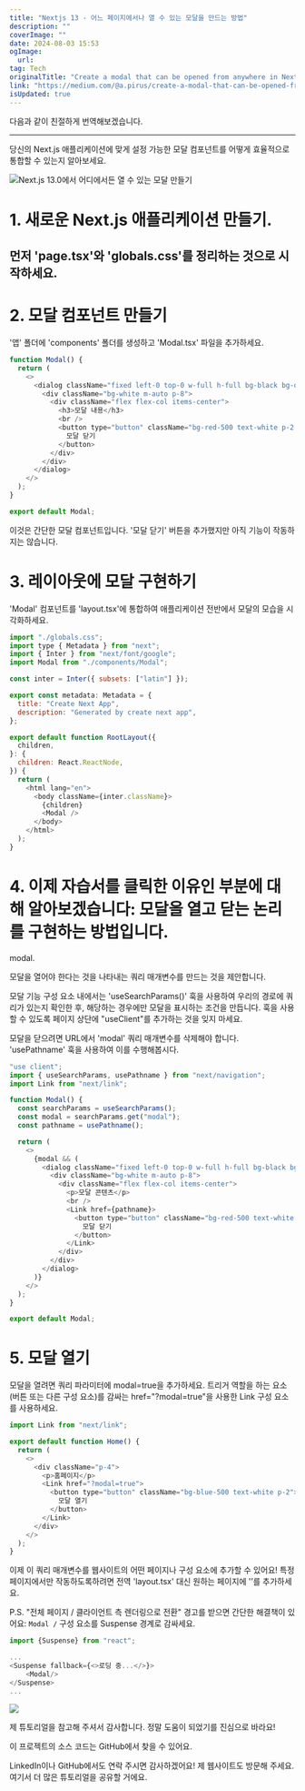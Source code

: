 ```yaml
---
title: "Nextjs 13 - 어느 페이지에서나 열 수 있는 모달을 만드는 방법"
description: ""
coverImage: ""
date: 2024-08-03 15:53
ogImage: 
  url: 
tag: Tech
originalTitle: "Create a modal that can be opened from anywhere in Nextjs 13"
link: "https://medium.com/@a.pirus/create-a-modal-that-can-be-opened-from-anywhere-in-next-js-13-36f6d0ce1bcf"
isUpdated: true
---
```






다음과 같이 친절하게 번역해보겠습니다.

---

당신의 Next.js 애플리케이션에 맞게 설정 가능한 모달 컴포넌트를 어떻게 효율적으로 통합할 수 있는지 알아보세요.

![Next.js 13.0에서 어디에서든 열 수 있는 모달 만들기](/assets/img/CreateamodalthatcanbeopenedfromanywhereinNextjs13_0.png)

# 1. 새로운 Next.js 애플리케이션 만들기.

## 먼저 'page.tsx'와 'globals.css'를 정리하는 것으로 시작하세요.

<div class="content-ad"></div>

# 2. 모달 컴포넌트 만들기

'앱' 폴더에 'components' 폴더를 생성하고 'Modal.tsx' 파일을 추가하세요.

```js
function Modal() {
  return (
    <>
      <dialog className="fixed left-0 top-0 w-full h-full bg-black bg-opacity-50 z-50 overflow-auto backdrop-blur flex justify-center items-center">
        <div className="bg-white m-auto p-8">
          <div className="flex flex-col items-center">
            <h3>모달 내용</h3>
            <br />
            <button type="button" className="bg-red-500 text-white p-2 ">
              모달 닫기
            </button>
          </div>
        </div>
      </dialog>
    </>
  );
}

export default Modal;
```

이것은 간단한 모달 컴포넌트입니다. '모달 닫기' 버튼을 추가했지만 아직 기능이 작동하지는 않습니다.

<div class="content-ad"></div>

# 3. 레이아웃에 모달 구현하기

'Modal' 컴포넌트를 'layout.tsx'에 통합하여 애플리케이션 전반에서 모달의 모습을 시각화하세요.

```js
import "./globals.css";
import type { Metadata } from "next";
import { Inter } from "next/font/google";
import Modal from "./components/Modal";

const inter = Inter({ subsets: ["latin"] });

export const metadata: Metadata = {
  title: "Create Next App",
  description: "Generated by create next app",
};

export default function RootLayout({
  children,
}: {
  children: React.ReactNode,
}) {
  return (
    <html lang="en">
      <body className={inter.className}>
        {children}
        <Modal />
      </body>
    </html>
  );
}
```

# 4. 이제 자습서를 클릭한 이유인 부분에 대해 알아보겠습니다: 모달을 열고 닫는 논리를 구현하는 방법입니다.

<div class="content-ad"></div>

modal.

모달을 열어야 한다는 것을 나타내는 쿼리 매개변수를 만드는 것을 제안합니다.

모달 기능 구성 요소 내에서는 'useSearchParams()' 훅을 사용하여 우리의 경로에 쿼리가 있는지 확인한 후, 해당하는 경우에만 모달을 표시하는 조건을 만듭니다. 훅을 사용할 수 있도록 페이지 상단에 "useClient"를 추가하는 것을 잊지 마세요.

모달을 닫으려면 URL에서 'modal' 쿼리 매개변수를 삭제해야 합니다. 'usePathname' 훅을 사용하여 이를 수행해봅시다.

<div class="content-ad"></div>

```js
"use client";
import { useSearchParams, usePathname } from "next/navigation";
import Link from "next/link";

function Modal() {
  const searchParams = useSearchParams();
  const modal = searchParams.get("modal");
  const pathname = usePathname();

  return (
    <>
      {modal && (
        <dialog className="fixed left-0 top-0 w-full h-full bg-black bg-opacity-50 z-50 overflow-auto backdrop-blur flex justify-center items-center">
          <div className="bg-white m-auto p-8">
            <div className="flex flex-col items-center">
              <p>모달 콘텐츠</p>
              <br />
              <Link href={pathname}>
                <button type="button" className="bg-red-500 text-white p-2">
                  모달 닫기
                </button>
              </Link>
            </div>
          </div>
        </dialog>
      )}
    </>
  );
}

export default Modal;
```

# 5. 모달 열기

모달을 열려면 쿼리 파라미터에 modal=true을 추가하세요. 트리거 역할을 하는 요소 (버튼 또는 다른 구성 요소)를 감싸는 href="?modal=true"을 사용한 Link 구성 요소를 사용하세요.

```js
import Link from "next/link";

export default function Home() {
  return (
    <>
      <div className="p-4">
        <p>홈페이지</p>
        <Link href="?modal=true">
          <button type="button" className="bg-blue-500 text-white p-2">
            모달 열기
          </button>
        </Link>
      </div>
    </>
  );
}
```

<div class="content-ad"></div>

이제 이 쿼리 매개변수를 웹사이트의 어떤 페이지나 구성 요소에 추가할 수 있어요! 특정 페이지에서만 작동하도록하려면 전역 'layout.tsx' 대신 원하는 페이지에 '’를 추가하세요.

P.S. "전체 페이지 / 클라이언트 측 렌더링으로 전환" 경고를 받으면 간단한 해결책이 있어요: `Modal /` 구성 요소를 Suspense 경계로 감싸세요.

```js
import {Suspense} from "react";

...
<Suspense fallback={<>로딩 중...</>}>
    <Modal/>
</Suspense>
...
```

<img src="https://miro.medium.com/v2/resize:fit:1400/1*tSHdv1oj5LslFNJfoe2ohg.gif" />

<div class="content-ad"></div>

제 튜토리얼을 참고해 주셔서 감사합니다. 정말 도움이 되었기를 진심으로 바라요!

이 프로젝트의 소스 코드는 GitHub에서 찾을 수 있어요.

LinkedIn이나 GitHub에서도 연락 주시면 감사하겠어요! 제 웹사이트도 방문해 주세요. 여기서 더 많은 튜토리얼을 공유할 거에요.
